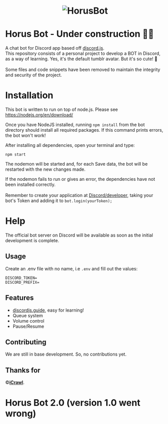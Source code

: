 <h1 align="center">
    <img alt="HorusBot" title="#horusbot" src="https://raw.githubusercontent.com/luizeduardomr/Horus-bot/master/.github/githubHorus.png" />
</h1>

# Horus Bot - Under construction  👨‍💻
A chat bot for Discord app based off <a href="https://github.com/hydrabolt/discord.js/">discord.js</a>. </br>
This repository consists of a personal project to develop a BOT in Discord, as a way of learning.
Yes, it's the default tumblr avatar. But it's so cute! 🥺
</br>
</br>
Some files and code snippets have been removed to maintain the integrity and security of the project.

# Installation

This bot is written to run on top of node.js. Please see https://nodejs.org/en/download/

Once you have NodeJS installed, running `npm install` from the bot directory should install all required packages. If this command prints errors, the bot won't work!


After installing all dependencies, open your terminal and type: 
```
npm start
```
The nodemon will be started and, for each Save data, the bot will be restarted with the new changes made.

If the nodemon fails to run or gives an error, the dependencies have not been installed correctly.
</br>
<br>
Remember to create your application at <a href="https://discord.com/developers/applications">Discord/developer</a>, taking your bot's Token and adding it to `bot.login(yourToken);`

# Help

The official bot server on Discord will be available as soon as the initial development is complete.

## Usage

Create an .env file with no name, i.e  `.env` and fill out the values:

```
DISCORD_TOKEN=
DISCORD_PREFIX=
```

## Features

* [discordjs.guide](https://discordjs.guide/), easy for learning!
* Queue system
* Volume control
* Pause/Resume

## Contributing
We are still in base development. So, no contributions yet.

## Thanks for

 ©[**iCrawl**](https://github.com/iCrawl).  

# Horus Bot 2.0 (version 1.0 went wrong)
